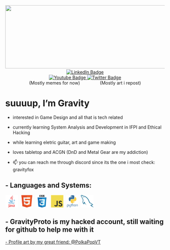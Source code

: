 <div id="header" align="center">
  <img src="https://tenor.com/view/signalis-signalis-game-gif-7488704109798705090.gif" width="700" height="200"/>
</div>
<div id="badges" align="center">
  <a href="https://www.linkedin.com/in/pasilvacosta/">
    <img src="https://img.shields.io/badge/LinkedIn-blue?style=for-the-badge&logo=linkedin&logoColor=white" alt="LinkedIn Badge"/>
  </a>
  <br>
  <a href="https://www.youtube.com/channel/UCzpbFbt7rzu4jJFyvdLFKYw">
    <img src="https://img.shields.io/badge/YouTube-red?style=for-the-badge&logo=youtube&logoColor=white" alt="Youtube Badge"/>
  </a>
  <a href="https://twitter.com/GravidadeFox">
    <img src="https://img.shields.io/badge/Twitter-blue?style=for-the-badge&logo=twitter&logoColor=white" alt="Twitter Badge"/>
  </a>
</div>
<div align=center>
  (Mostly memes for now)&nbsp &nbsp &nbsp &nbsp &nbsp &nbsp &nbsp &nbsp
  (Mostly art i repost)
</div>
<h1>
 suuuup, I’m Gravity
</h1>

- interested in Game Design and all that is tech related


- currently learning System Analysis and Development in IFPI and Ethical Hacking
- while learning eletric guitar, art and game making
- loves tabletop and ACGN (DnD and Metal Gear are my addiction)
- 📫 you can reach me through discord since its the one i most check: gravityfox

<h2>
- Languages and Systems:
</h2>
<div>
  <img src="https://github.com/devicons/devicon/blob/master/icons/java/java-original-wordmark.svg" title="Java" alt="Java" width="40" height="40"/>&nbsp;
  <img src="https://github.com/devicons/devicon/blob/master/icons/html5/html5-original.svg" title="HTML5" alt="HTML" width="40" height="40"/>&nbsp;
  <img src="https://raw.githubusercontent.com/devicons/devicon/1119b9f84c0290e0f0b38982099a2bd027a48bf1/icons/css3/css3-original-wordmark.svg" title="CSS"  width="40" height="40"/>&nbsp;
  <img src="https://github.com/devicons/devicon/blob/master/icons/javascript/javascript-original.svg" title="JavaScript" alt="JavaScript" width="40" height="40"/>&nbsp;
  <img src="https://github.com/devicons/devicon/blob/master/icons/python/python-original-wordmark.svg" title="Python" alt="Python" width="40" height="40"/>&nbsp;
  <img src="https://github.com/devicons/devicon/blob/master/icons/mysql/mysql-original.svg" title="MySQL" width="40" height="40"/>&nbsp;
</div>
<h3>
  <h2>
- GravityProto is my hacked account, still waiting for github to help me with it
</h2>
<a href="https://twitter.com/PolkaPopVT">
- Profile art by my great friend: @PolkaPopVT
  </a>
</h3>
